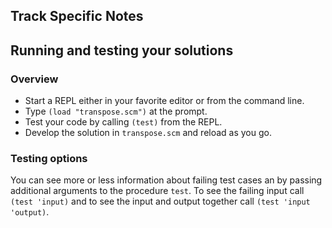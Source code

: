 ## Track Specific Notes

## Running and testing your solutions

### Overview


* Start a REPL either in your favorite editor or from
the command line\.
* Type `(load "transpose.scm")` at the prompt\.
* Test your code by calling `(test)` from the REPL\.
* Develop the solution in `transpose.scm` and reload as you go\.

### Testing options

You can see more or less information about
failing test cases an by passing additional arguments to the
procedure `test`\.
To see the failing input call `(test 'input)` and to see the input and output together call `(test 'input 'output)`\.

